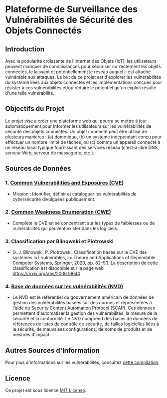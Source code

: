 # Plateforme de Surveillance des Vulnérabilités de Sécurité des Objets Connectés

## Introduction
Avec la popularité croissante de l'Internet des Objets (IoT), les utilisateurs peuvent manquer de connaissances pour sécuriser correctement les objets connectés, le laissant et potentiellement le réseau auquel il est attaché vulnérable aux attaques. Le but de ce projet est d'explorer les vulnérabilités du système liées aux objets connectés et les implémentations conçues pour résister à ces vulnérabilités et/ou réduire le potentiel qu'un exploit résulte d'une telle vulnérabilité.

## Objectifs du Projet
Le projet vise à créer une plateforme web qui pourra se mettre à jour automatiquement pour informer les utilisateurs sur les vulnérabilités de sécurité des objets connectés. Un objet connecté peut être utilisé de plusieurs manières : (a) domotique, (b) un système indépendant conçu pour effectuer un nombre limité de tâches, ou (c) comme un appareil connecté à un réseau local typique fournissant des services réseau (c'est-à-dire DNS, serveur Web, serveur de messagerie, etc.).

## Sources de Données
### 1. [Common Vulnerabilities and Exposures (CVE)](https://cve.mitre.org/)
   - Mission : Identifier, définir et cataloguer les vulnérabilités de cybersécurité divulguées publiquement.
   
### 2. [Common Weakness Enumeration (CWE)](https://cwe.mitre.org/)
   - Complète le CVE en se concentrant sur les types de faiblesses ou de vulnérabilités qui peuvent exister dans les logiciels.
   
### 3. Classification par Blinowski et Piotrowski
   - G. J. Blinowski, P. Piotrowski, Classification basée sur le CVE des systèmes IoT vulnérables, in: Theory and Applications of Dependable Computer Systems, Springer, 2020, pp. 82–93. La description de cette classification est disponible sur la page web https://arxiv.org/abs/2006.16640

### 4. [Base de données sur les vulnérabilités (NVD)](https://nvd.nist.gov/)
   - Le NVD est le référentiel du gouvernement américain de données de gestion des vulnérabilités basées sur des normes et représentées à l'aide du Security Content Automation Protocol (SCAP). Ces données permettent d'automatiser la gestion des vulnérabilités, la mesure de la sécurité et la conformité. Le NVD comprend des bases de données de références de listes de contrôle de sécurité, de failles logicielles liées à la sécurité, de mauvaises configurations, de noms de produits et de mesures d'impact.

## Autres Sources d'Information
Pour plus d'informations sur les vulnérabilités, consultez [cette compilation](https://www.yeahhub.com/listvulnerability-databases-resources-2018/).

## Licence
Ce projet est sous licence [MIT License](LICENSE).
